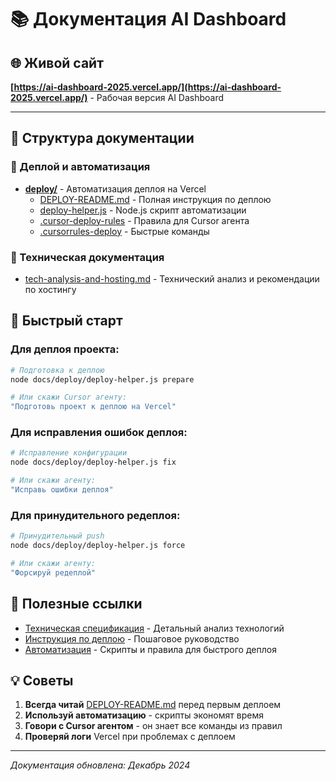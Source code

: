 # 📚 Документация AI Dashboard

## 🌐 Живой сайт
**[https://ai-dashboard-2025.vercel.app/](https://ai-dashboard-2025.vercel.app/)** - Рабочая версия AI Dashboard

---

## 📁 Структура документации

### 🚀 Деплой и автоматизация
- **[deploy/](./deploy/)** - Автоматизация деплоя на Vercel
  - [DEPLOY-README.md](./deploy/DEPLOY-README.md) - Полная инструкция по деплою
  - [deploy-helper.js](./deploy/deploy-helper.js) - Node.js скрипт автоматизации
  - [.cursor-deploy-rules](./deploy/.cursor-deploy-rules) - Правила для Cursor агента
  - [.cursorrules-deploy](./deploy/.cursorrules-deploy) - Быстрые команды

### 🔧 Техническая документация
- [tech-analysis-and-hosting.md](./tech-analysis-and-hosting.md) - Технический анализ и рекомендации по хостингу

## 🎯 Быстрый старт

### Для деплоя проекта:
```bash
# Подготовка к деплою
node docs/deploy/deploy-helper.js prepare

# Или скажи Cursor агенту:
"Подготовь проект к деплою на Vercel"
```

### Для исправления ошибок деплоя:
```bash
# Исправление конфигурации
node docs/deploy/deploy-helper.js fix

# Или скажи агенту:
"Исправь ошибки деплоя"
```

### Для принудительного редеплоя:
```bash
# Принудительный push
node docs/deploy/deploy-helper.js force

# Или скажи агенту:
"Форсируй редеплой"
```

## 📖 Полезные ссылки

- [Техническая спецификация](./tech-analysis-and-hosting.md) - Детальный анализ технологий
- [Инструкция по деплою](./deploy/DEPLOY-README.md) - Пошаговое руководство
- [Автоматизация](./deploy/) - Скрипты и правила для быстрого деплоя

## 💡 Советы

1. **Всегда читай** [DEPLOY-README.md](./deploy/DEPLOY-README.md) перед первым деплоем
2. **Используй автоматизацию** - скрипты экономят время
3. **Говори с Cursor агентом** - он знает все команды из правил
4. **Проверяй логи** Vercel при проблемах с деплоем

---

*Документация обновлена: Декабрь 2024* 